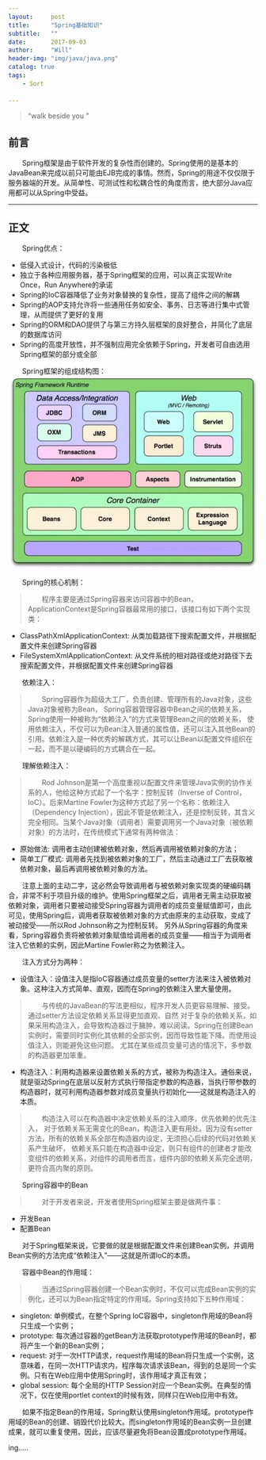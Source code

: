 ```yaml
---
layout:     post
title:      "Spring基础知识"
subtitle:   ""
date:       2017-09-03
author:     "Will"
header-img: "img/java/java.png"
catalog: true
tags:
    - Sort
    
---
```


> “walk beside you ”


## 前言

　　Spring框架是由于软件开发的复杂性而创建的。Spring使用的是基本的JavaBean来完成以前只可能由EJB完成的事情。然而，Spring的用途不仅仅限于服务器端的开发。从简单性、可测试性和松耦合性的角度而言，绝大部分Java应用都可以从Spring中受益。

---

## 正文

　　Spring优点：
   * 低侵入式设计，代码的污染极低
   * 独立于各种应用服务器，基于Spring框架的应用，可以真正实现Write Once，Run Anywhere的承诺
   * Spring的IoC容器降低了业务对象替换的复杂性，提高了组件之间的解耦
   * Spring的AOP支持允许将一些通用任务如安全、事务、日志等进行集中式管理，从而提供了更好的复用
   * Spring的ORM和DAO提供了与第三方持久层框架的良好整合，并简化了底层的数据库访问
   * Spring的高度开放性，并不强制应用完全依赖于Spring，开发者可自由选用Spring框架的部分或全部

　　Spring框架的组成结构图：![Spring框架的组成结构图](/img/spring/spring001.jpg)


　　Spring的核心机制：
>　　程序主要是通过Spring容器来访问容器中的Bean，ApplicationContext是Spring容器最常用的接口，该接口有如下两个实现类：
  * ClassPathXmlApplicationContext: 从类加载路径下搜索配置文件，并根据配置文件来创建Spring容器
  * FileSystemXmlApplicationContext: 从文件系统的相对路径或绝对路径下去搜索配置文件，并根据配置文件来创建Spring容器

　　依赖注入：
>　　Spring容器作为超级大工厂，负责创建、管理所有的Java对象，这些Java对象被称为Bean，
Spring容器管理容器中Bean之间的依赖关系，Spring使用一种被称为“依赖注入”的方式来管理Bean之间的依赖关系，
使用依赖注入，不仅可以为Bean注入普通的属性值，还可以注入其他Bean的引用。依赖注入是一种优秀的解耦方式，其可以让Bean以配置文件组织在一起，而不是以硬编码的方式耦合在一起。

　　理解依赖注入：

>　　Rod Johnson是第一个高度重视以配置文件来管理Java实例的协作关系的人，他给这种方式起了一个名字：控制反转（Inverse of Control，IoC）。后来Martine Fowler为这种方式起了另一个名称：依赖注入（Dependency Injection），因此不管是依赖注入，还是控制反转，其含义完全相同。当某个Java对象（调用者）需要调用另一个Java对象（被依赖对象）的方法时，在传统模式下通常有两种做法：
  * 原始做法: 调用者主动创建被依赖对象，然后再调用被依赖对象的方法；
  * 简单工厂模式: 调用者先找到被依赖对象的工厂，然后主动通过工厂去获取被依赖对象，最后再调用被依赖对象的方法。

　　注意上面的主动二字，这必然会导致调用者与被依赖对象实现类的硬编码耦合，非常不利于项目升级的维护。使用Spring框架之后，调用者无需主动获取被依赖对象，调用者只要被动接受Spring容器为调用者的成员变量赋值即可，由此可见，使用Spring后，调用者获取被依赖对象的方式由原来的主动获取，变成了被动接受——所以Rod Johnson称之为控制反转。
另外从Spring容器的角度来看，Spring容器负责将被依赖对象赋值给调用者的成员变量——相当于为调用者注入它依赖的实例，因此Martine Fowler称之为依赖注入。

　　注入方式分为两种：
  * 设值注入：设值注入是指IoC容器通过成员变量的setter方法来注入被依赖对象。这种注入方式简单、直观，因而在Spring的依赖注入里大量使用。
>　　与传统的JavaBean的写法更相似，程序开发人员更容易理解、接受。通过setter方法设定依赖关系显得更加直观、自然
对于复杂的依赖关系，如果采用构造注入，会导致构造器过于臃肿，难以阅读。Spring在创建Bean实例时，需要同时实例化其依赖的全部实例，因而导致性能下降。而使用设值注入，则能避免这些问题。
尤其在某些成员变量可选的情况下，多参数的构造器更加笨重。

  * 构造注入：利用构造器来设置依赖关系的方式，被称为构造注入。通俗来说，就是驱动Spring在底层以反射方式执行带指定参数的构造器，当执行带参数的构造器时，就可利用构造器参数对成员变量执行初始化——这就是构造注入的本质。
>　　构造注入可以在构造器中决定依赖关系的注入顺序，优先依赖的优先注入，
对于依赖关系无需变化的Bean，构造注入更有用处。因为没有setter方法，所有的依赖关系全部在构造器内设定，无须担心后续的代码对依赖关系产生破坏，
依赖关系只能在构造器中设定，则只有组件的创建者才能改变组件的依赖关系，对组件的调用者而言，组件内部的依赖关系完全透明，更符合高内聚的原则。


　　Spring容器中的Bean
>　　对于开发者来说，开发者使用Spring框架主要是做两件事：
  * 开发Bean
  * 配置Bean


　　对于Spring框架来说，它要做的就是根据配置文件来创建Bean实例，并调用Bean实例的方法完成“依赖注入”——这就是所谓IoC的本质。

　　容器中Bean的作用域：
>　　当通过Spring容器创建一个Bean实例时，不仅可以完成Bean实例的实例化，还可以为Bean指定特定的作用域。Spring支持如下五种作用域：
  * singleton: 单例模式，在整个Spring IoC容器中，singleton作用域的Bean将只生成一个实例；
  * prototype: 每次通过容器的getBean方法获取prototype作用域的Bean时，都将产生一个新的Bean实例；
  * request: 对于一次HTTP请求，request作用域的Bean将只生成一个实例，这意味着，在同一次HTTP请求内，程序每次请求该Bean，得到的总是同一个实例。只有在Web应用中使用Spring时，该作用域才真正有效；
  * global session: 每个全局的HTTP Session对应一个Bean实例。在典型的情况下，仅在使用portlet context的时候有效，同样只在Web应用中有效。

　　如果不指定Bean的作用域，Spring默认使用singleton作用域。prototype作用域的Bean的创建、销毁代价比较大。而singleton作用域的Bean实例一旦创建成果，就可以重复使用。因此，应该尽量避免将Bean设置成prototype作用域。

ing.....